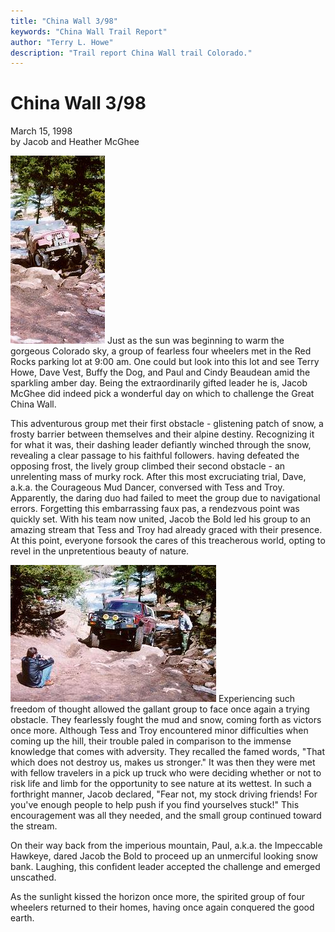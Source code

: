 ```yaml
---
title: "China Wall 3/98"
keywords: "China Wall Trail Report"
author: "Terry L. Howe"
description: "Trail report China Wall trail Colorado."
---
```

# China Wall 3/98

March 15, 1998  
by Jacob and Heather McGhee  

![Terry on China Wall](../../../img/terry/trail/cw980301.jpg) Just as the sun was beginning to warm the gorgeous Colorado sky, a group of fearless four wheelers met in the Red Rocks parking lot at 9:00 am. One could but look into this lot and see Terry Howe, Dave Vest, Buffy the Dog, and Paul and Cindy Beaudean amid the sparkling amber day. Being the extraordinarily gifted leader he is, Jacob McGhee did indeed pick a wonderful day on which to challenge the Great China Wall.

This adventurous group met their first obstacle - glistening patch of snow, a frosty barrier between themselves and their alpine destiny. Recognizing it for what it was, their dashing leader defiantly winched through the snow, revealing a clear passage to his faithful followers. having defeated the opposing frost, the lively group climbed their second obstacle - an unrelenting mass of murky rock. After this most excruciating trial, Dave, a.k.a. the Courageous Mud Dancer, conversed with Tess and Troy. Apparently, the daring duo had failed to meet the group due to navigational errors. Forgetting this embarrassing faux pas, a rendezvous point was quickly set. With his team now united, Jacob the Bold led his group to an amazing stream that Tess and Troy had already graced with their presence. At this point, everyone forsook the cares of this treacherous world, opting to revel in the unpretentious beauty of nature.

![Jacob on China Wall](../../../img/terry/trail/cw980302.jpg) Experiencing such freedom of thought allowed the gallant group to face once again a trying obstacle. They fearlessly fought the mud and snow, coming forth as victors once more. Although Tess and Troy encountered minor difficulties when coming up the hill, their trouble paled in comparison to the immense knowledge that comes with adversity. They recalled the famed words, "That which does not destroy us, makes us stronger." It was then they were met with fellow travelers in a pick up truck who were deciding whether or not to risk life and limb for the opportunity to see nature at its wettest. In such a forthright manner, Jacob declared, "Fear not, my stock driving friends! For you've enough people to help push if you find yourselves stuck!" This encouragement was all they needed, and the small group continued toward the stream.

On their way back from the imperious mountain, Paul, a.k.a. the Impeccable Hawkeye, dared Jacob the Bold to proceed up an unmerciful looking snow bank. Laughing, this confident leader accepted the challenge and emerged unscathed.

As the sunlight kissed the horizon once more, the spirited group of four wheelers returned to their homes, having once again conquered the good earth.
